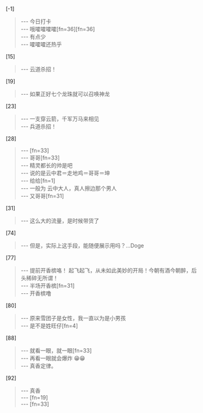 
[-1] 
>--- 今日打卡<br>
>--- 哦嚯嚯嚯嚯[fn=36][fn=36]<br>
>--- 有点少<br>
>--- 嚯嚯嚯还热乎<br>

[15] 
>--- 云道杀招！<br>

[19] 
>--- 如果正好七个龙珠就可以召唤神龙<br>

[23] 
>--- 一支穿云箭，千军万马来相见<br>
>--- 兵道杀招！<br>

[28] 
>--- [fn=33]<br>
>--- 哥哥[fn=33]<br>
>--- 精灵都长的帅是吧<br>
>--- 说的是云中君＝走地鸡＝哥哥＝坤<br>
>--- 给给[fn=1]<br>
>--- 一般为 云中大人，真人擦边那个男人<br>
>--- 又哥哥[fn=31]<br>

[31] 
>--- 这么大的流量，是时候带货了<br>

[74] 
>--- 但是，实际上这手段，能随便展示用吗？…Doge<br>

[77] 
>--- 提前开香槟咯！
起飞起飞，从未如此美妙的开局！今朝有酒今朝醉，后头稀碎无所谓！<br>
>--- 半场开香槟[fn=31]<br>
>--- 开香槟噜<br>

[80] 
>--- 原来雪团子是女性，我一直以为是小男孩<br>
>--- 是不是姓旺仔[fn=4]<br>

[88] 
>--- 就看一眼，就一眼[fn=33]<br>
>--- 再看一眼就会爆炸 😁😁<br>
>--- 真香定律。<br>

[92] 
>--- 真香<br>
>--- [fn=19]<br>
>--- [fn=33]<br>
